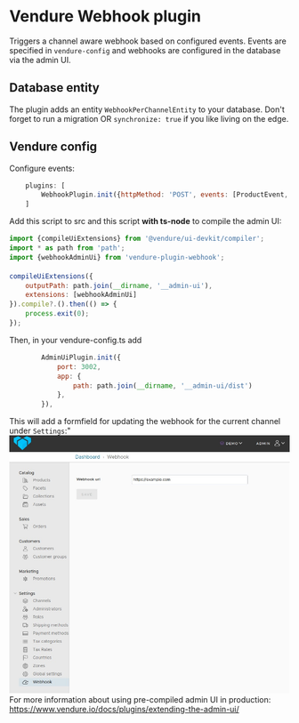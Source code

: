 # Vendure Webhook plugin
Triggers a channel aware webhook based on configured events. 
Events are specified in `vendure-config` and webhooks are configured in the database via the admin UI.

## Database entity
The plugin adds an entity `WebhookPerChannelEntity` to your database.
Don't forget to run a migration OR `synchronize: true` if you like living on the edge.

## Vendure config
Configure events:
```js
    plugins: [
        WebhookPlugin.init({httpMethod: 'POST', events: [ProductEvent, ProductVariantChannelEvent, ProductVariantEvent]})
    ]
```
Add this script to src and this script **with ts-node** to compile the admin UI:
```js
import {compileUiExtensions} from '@vendure/ui-devkit/compiler';
import * as path from 'path';
import {webhookAdminUi} from 'vendure-plugin-webhook';

compileUiExtensions({
    outputPath: path.join(__dirname, '__admin-ui'),
    extensions: [webhookAdminUi]
}).compile?.().then(() => {
    process.exit(0);
});
```
Then, in your vendure-config.ts add
```js
        AdminUiPlugin.init({
            port: 3002,
            app: {
                path: path.join(__dirname, '__admin-ui/dist')
            },
        }),
```

This will add a formfield for updating the webhook for the current channel under `Settings`:"
![Webhook admin UI](webhook-admin-ui.jpeg)
For more information about using pre-compiled admin UI in production: https://www.vendure.io/docs/plugins/extending-the-admin-ui/ 